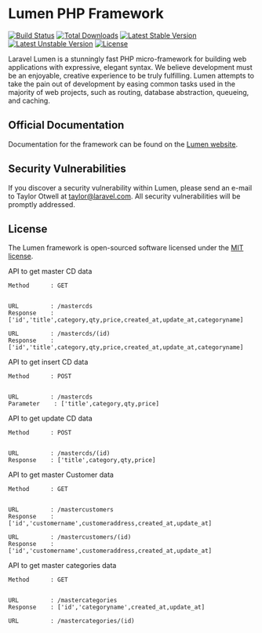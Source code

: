 # Lumen PHP Framework

[![Build Status](https://travis-ci.org/laravel/lumen-framework.svg)](https://travis-ci.org/laravel/lumen-framework)
[![Total Downloads](https://poser.pugx.org/laravel/lumen-framework/d/total.svg)](https://packagist.org/packages/laravel/lumen-framework)
[![Latest Stable Version](https://poser.pugx.org/laravel/lumen-framework/v/stable.svg)](https://packagist.org/packages/laravel/lumen-framework)
[![Latest Unstable Version](https://poser.pugx.org/laravel/lumen-framework/v/unstable.svg)](https://packagist.org/packages/laravel/lumen-framework)
[![License](https://poser.pugx.org/laravel/lumen-framework/license.svg)](https://packagist.org/packages/laravel/lumen-framework)

Laravel Lumen is a stunningly fast PHP micro-framework for building web applications with expressive, elegant syntax. We believe development must be an enjoyable, creative experience to be truly fulfilling. Lumen attempts to take the pain out of development by easing common tasks used in the majority of web projects, such as routing, database abstraction, queueing, and caching.

## Official Documentation

Documentation for the framework can be found on the [Lumen website](https://lumen.laravel.com/docs).

## Security Vulnerabilities

If you discover a security vulnerability within Lumen, please send an e-mail to Taylor Otwell at taylor@laravel.com. All security vulnerabilities will be promptly addressed.

## License

The Lumen framework is open-sourced software licensed under the [MIT license](https://opensource.org/licenses/MIT).

API to get master CD data
```
Method      : GET


URL         : /mastercds
Response    : ['id','title',category,qty,price,created_at,update_at,categoryname]

URL         : /mastercds/(id)
Response    : ['id','title',category,qty,price,created_at,update_at,categoryname]

```


API to get insert CD data
```
Method      : POST


URL         : /mastercds
Parameter    : ['title',category,qty,price]

```

API to get update CD data
```
Method      : POST


URL         : /mastercds/(id)
Response    : ['title',category,qty,price]

```



API to get master Customer data
```
Method      : GET


URL         : /mastercustomers
Response    : ['id','customername',customeraddress,created_at,update_at]

URL         : /mastercustomers/(id)
Response    : ['id','customername',customeraddress,created_at,update_at]

```


API to get master categories data
```
Method      : GET


URL         : /mastercategories
Response    : ['id','categoryname',created_at,update_at]

URL         : /mastercategories/(id)

```
